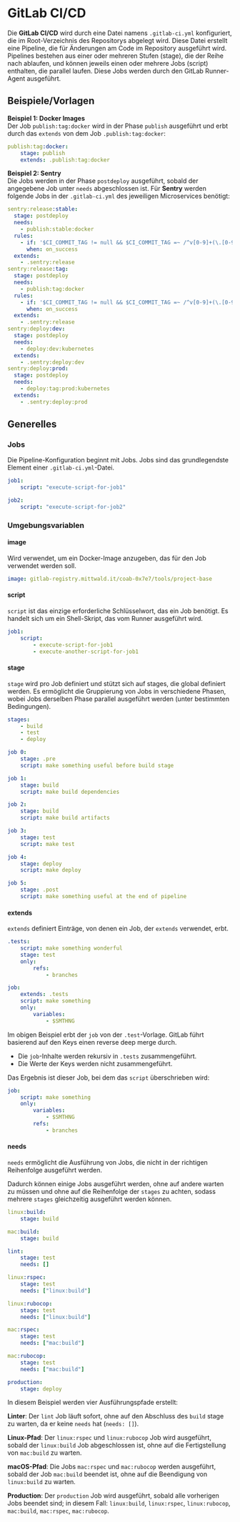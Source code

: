 # GitLab CI/CD

Die **GitLab CI/CD** wird durch eine Datei namens `.gitlab-ci.yml` konfiguriert, die im Root-Verzeichnis des Repositorys abgelegt wird.
Diese Datei erstellt eine Pipeline, die für Änderungen am Code im Repository ausgeführt wird. Pipelines bestehen aus einer oder mehreren
Stufen (stage), die der Reihe nach ablaufen, und können jeweils einen oder mehrere Jobs (script) enthalten, die parallel laufen. Diese Jobs
werden durch den GitLab Runner-Agent ausgeführt.

## Beispiele/Vorlagen

**Beispiel 1: Docker Images** \
Der Job `publish:tag:docker` wird in der Phase `publish` ausgeführt und erbt durch das `extends` von dem Job `.publish:tag:docker`:

```yaml
publish:tag:docker:
    stage: publish
    extends: .publish:tag:docker
```

**Beispiel 2: Sentry** \
Die Jobs werden in der Phase `postdeploy` ausgeführt, sobald der angegebene Job unter `needs` abgeschlossen ist. Für **Sentry** werden folgende
Jobs in der `.gitlab-ci.yml` des jeweiligen Microservices benötigt:

```yaml
sentry:release:stable:
  stage: postdeploy
  needs:
    - publish:stable:docker
  rules:
    - if: '$CI_COMMIT_TAG != null && $CI_COMMIT_TAG =~ /^v[0-9]+(\.[0-9]+){2,3}$/'
      when: on_success
  extends:
    - .sentry:release
sentry:release:tag:
  stage: postdeploy
  needs:
    - publish:tag:docker
  rules:
    - if: '$CI_COMMIT_TAG != null && $CI_COMMIT_TAG =~ /^v[0-9]+(\.[0-9]+){2,3}-.+$/'
      when: on_success
  extends:
    - .sentry:release
sentry:deploy:dev:
  stage: postdeploy
  needs:
    - deploy:dev:kubernetes
  extends:
    - .sentry:deploy:dev
sentry:deploy:prod:
  stage: postdeploy
  needs:
    - deploy:tag:prod:kubernetes
  extends:
    - .sentry:deploy:prod
```

## Generelles

### Jobs

Die Pipeline-Konfiguration beginnt mit Jobs. Jobs sind das grundlegendste Element einer `.gitlab-ci.yml`-Datei.

```yaml
job1:
    script: "execute-script-for-job1"

job2:
    script: "execute-script-for-job2"
```

### Umgebungsvariablen

#### image

Wird verwendet, um ein Docker-Image anzugeben, das für den Job verwendet werden soll.

```yaml
image: gitlab-registry.mittwald.it/coab-0x7e7/tools/project-base
```

#### script

`script` ist das einzige erforderliche Schlüsselwort, das ein Job benötigt. Es handelt sich um ein Shell-Skript, das vom Runner ausgeführt
wird.

```yaml
job1:
    script:
        - execute-script-for-job1
        - execute-another-script-for-job1
```

#### stage

`stage` wird pro Job definiert und stützt sich auf stages, die global definiert werden. Es ermöglicht die Gruppierung von Jobs in
verschiedene Phasen, wobei Jobs derselben Phase parallel ausgeführt werden (unter bestimmten Bedingungen).

```yaml
stages:
    - build
    - test
    - deploy

job 0:
    stage: .pre
    script: make something useful before build stage

job 1:
    stage: build
    script: make build dependencies

job 2:
    stage: build
    script: make build artifacts

job 3:
    stage: test
    script: make test

job 4:
    stage: deploy
    script: make deploy

job 5:
    stage: .post
    script: make something useful at the end of pipeline
```

#### extends

`extends` definiert Einträge, von denen ein Job, der `extends` verwendet, erbt.

```yaml
.tests:
    script: make something wonderful
    stage: test
    only:
        refs:
            - branches

job:
    extends: .tests
    script: make something
    only:
        variables:
            - $SMTHNG
```

Im obigen Beispiel erbt der `job` von der `.test`-Vorlage. GitLab führt basierend auf den Keys einen reverse deep merge durch.

-   Die `job`-Inhalte werden rekursiv in `.tests` zusammengeführt.
-   Die Werte der Keys werden nicht zusammengeführt.

Das Ergebnis ist dieser Job, bei dem das `script` überschrieben wird:

```yaml
job:
    script: make something
    only:
        variables:
            - $SMTHNG
        refs:
            - branches
```

#### needs

`needs` ermöglicht die Ausführung von Jobs, die nicht in der richtigen Reihenfolge ausgeführt werden.

Dadurch können einige Jobs ausgeführt werden, ohne auf andere warten zu müssen und ohne auf die Reihenfolge der `stages` zu achten, sodass
mehrere `stages` gleichzeitig ausgeführt werden können.

```yaml
linux:build:
    stage: build

mac:build:
    stage: build

lint:
    stage: test
    needs: []

linux:rspec:
    stage: test
    needs: ["linux:build"]

linux:rubocop:
    stage: test
    needs: ["linux:build"]

mac:rspec:
    stage: test
    needs: ["mac:build"]

mac:rubocop:
    stage: test
    needs: ["mac:build"]

production:
    stage: deploy
```

In diesem Beispiel werden vier Ausführungspfade erstellt:

**Linter**: Der `lint` Job läuft sofort, ohne auf den Abschluss des `build` stage zu warten, da er keine `needs` hat (`needs: []`).

**Linux-Pfad**: Der `linux:rspec` und `linux:rubocop` Job wird ausgeführt, sobald der `linux:build` Job abgeschlossen ist, ohne auf die
Fertigstellung von `mac:build` zu warten.

**macOS-Pfad**: Die Jobs `mac:rspec` und `mac:rubocop` werden ausgeführt, sobald der Job `mac:build` beendet ist, ohne auf die Beendigung
von `linux:build` zu warten.

**Production**: Der `production` Job wird ausgeführt, sobald alle vorherigen Jobs beendet sind; in diesem Fall: `linux:build`,
`linux:rspec`, `linux:rubocop`, `mac:build`, `mac:rspec`, `mac:rubocop`.
